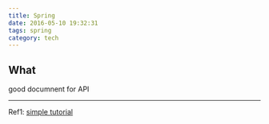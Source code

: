 ```yaml
---
title: Spring
date: 2016-05-10 19:32:31
tags: spring
category: tech
---
```

## What
good documnent for API

***


Ref1: [simple tutorial](http://www.baeldung.com/swagger-2-documentation-for-spring-rest-api)